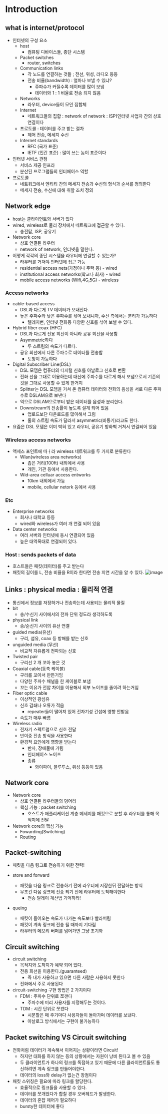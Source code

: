 # Introduction

## what is internet/protocol

- 인터넷의 구성 요소
  - host
    - 컴퓨팅 디바이스들, 종단 시스템
  - Packet switches
    - router, switches
  - Communication links
    - 각 노드를 연결하는 것들 ; 전선, 위성, 라디오 등등
    - 전송 비율(bandwidth) : 얼마나 보낼 수 있냐?
      - 주파수가 커질수록 데이터를 많이 보냄
      - 데이터와 1 : 1 비율로 전송 되지 않음
  - Networks
    - 라우터, device들이 모인 집합체
  - Internet
    - 네트워크들의 집합 : network of network : ISP(인터넷 사업자 간의 상호 연결이다
  - 프로토콜 : 데이터를 주고 받는 절차
    - 제어 전송, 메세지 수신
  - Internet standards
    - RFC (국가 표준)
    - IETF (민간 표준) : 많이 쓰는 놈이 표준이다
- 인터넷 서비스 관점
  - 서비스 제공 인프라
  - 분산된 프로그램들의 인터페이스 역할
- 프로토콜
  - 네트워크에서 엔티티 간의 메세지 전송과 수신의 형식과 순서를 정의한다
  - 메세지 전송, 수신에 대해 취할 조치 정의

## Network edge

- host는 클라이언트와 서버가 있다
- wired, wireless로 물리 장치에서 네트워크에 접근할 수 있다.
  - 송전탑, ISP, 공유기
- Network core
  - 상호 연결된 라우터
  - network of network, 인터넷을 말한다.
- 어떻게 각각의 종단 시스템을 라우터에 연결할 수 있는가?
  - 라우터를 거쳐야 인터넷에 접근 가능
  - residential access nets(가정이나 주택 등) - wired
  - institutional access networks(학교나 회사) - wired
  - mobile access networks (Wifi,4G,5G) - wireless

### Access networks

- cable-based access
  - DSL과 다르게 TV 데이터가 보내진다.
  - 높은 주파수와 낮은 주파수를 섞어 보내니까, 수신 측에서는 분리가 가능하다
    - 텔레지번, 인터넷 전화등 다양한 신호를 섞어 보낼 수 있다.
- Hybrid fiber coax (HFC)
  - DSL과 다르게 전용 회선이 아니라 공유 회선을 사용함
  - Asymmetric하다
    - 두 스트림의 속도가 다르다.
  - 공유 회선에서 다른 주파수로 데이터를 전송함
    - 도청이 가능하다
- Digital Subscriber  Line(DSL)
  - DSL 모뎀은 컴퓨터의 디지털 신호를 아날로그 신호로 변환
  - 전화 선을 그대로 이용하는데 대신에 주파수를 다르게 해서 보냄으로서 기존의 것을 그대로 사용할 수 있게 한거지
  - Splitter는 DSL 모뎀을 거쳐 온 컴퓨터 데이터와 전화의 음성을 서로 다른 주파수로 DSLAM으로 보낸다
  - 역으로 DSLAM으로부터 받은 데이터를 음성과 분리한다.
  - Downstream의 전송률이 높도록 설계 되어 있음
    - 업로드보단 다운로드를 많이해서 그럼
    - 둘의 스트림 속도가 달라서 asymmetric(비동기)라고도 한다.
- 요즘은 DSL 모뎀은 이미 박혀 있고 라우터, 공유기 방화벽 거쳐서 연결되어 있음

### Wireless access networks

- 액세스 포인트에 따ㅓ라 wireless 네트워크를 두 가지로 분류한다
  - Wlan(wireless area networks)
    - 좁은 거리(100ft) 내외에서 사용
    - 개인, 기관 등에서 사용한다.
  - Wid-area celluar access entworks
    - 10km 내외에서 가능
    - mobile, cellular netork 등에서 사용

### Etc

- Enterprise networks
  - 회사나 대학교 등등
  - wired와 wireless가 여러 개 연결 되어 있음
- Data center networks
  - 여러 서버와 인터넷에 동시 연결되어 있음
  - 높은 대역폭대로 연결되어 있다.

### Host : sends packets of data

- 호스트들은 패킷(데이터)를 주고 받는다
- 패킷의 길이를 L, 전송 비율을 R이라 한다면 전송 지연 시간을 알 수 있다.
![image](https://user-images.githubusercontent.com/37897508/162451953-0e976998-2cc8-42c0-b5b3-aede190e50cb.png)

## Links : physical media : 물리적 연결

- 통신에서 정보를 저장하거나 전송하는데 사용되는 물리적 물질
- bit
  - 송/수신기 사이에서의 전파 단위 정도라 생각하도록
- physical link
  - 송/순신기 사이의 유선 연결
- guided media(유선)
  - 구리, 섬유, coax 등 방해를 받는 신호
- unguided media (무선)
  - 비교적 자유롭게 전파되는 신호
- Twisted pair
  - 구리선 2 개 꼬아 놓은 것
- Coaxial cable(동축 케이블)
  - 구리를 꼬아서 만든거임
  - 다양한 주파수 채널을 한 케이블로 보냄
  - 꼬는 이유가 전압 차이를 이용해서 외부 노이즈를 줄이려 하는거임
- Fiber optic cable
  - 이상적인 광섬유
  - 신호 감쇄나 오류가 적음
    - repeater들이 떨어져 있어 전자기성 간섭에 영향 안받음
  - 속도가 매우 빠름
- Wireless radio
  - 전자기 스펙트럼으로 신호 전달
  - 반이중 전송 방식을 사용한다
  - 환경적 요인에게 영향을 받는다
    - 반사, 장애물에 가림
    - 인터페이스 노이즈
    - 종류
      - 와이파이, 블루투스, 위성 등등이 있음

## Network core

- Network core
  - 상호 연결된 라우터들의 덩어리
  - 핵심 기능 : packet switching
    - 호스트가 애플리케이션 계층 메세지를 패킷으로 분할 후 라우터를 통해 목적지에 전달
- Network core의 핵심 기능
  - Fowarding(Switching)
  - Routing

## Packet-switching

- 패킷을 다음 링크로 전송하기 위한 전략!

- store and forward
  - 패킷을 다음 링크로 전송하기 전에 라우터에 저장한뒤 전달하는 방식
  - 무조건 다음 링크에 전송 되기 전에 라우터에 도착해야한다
    - 전송 딜레이 계산법 기억하라!
- queing
  - 패킷이 들어오는 속도가 나가는 속도보다 빨라버림
  - 패킷이 계속 링크에 전송 될 때까지 기다림
  - 라우터의 메모리 버퍼를 넘어가면 그냥 초기화

## Circuit switching

- circuit switching
  - 목적지와 도착지가 예약 되어 있다.
  - 전용 회선을 이용한다.(guaranteed)
    - 즉 내가 사용하고 있으면 다른 사람은 사용하지 못한다
  - 전화에서 주로 사용된다
- circuit-switching 구현 방법은 2 가지이다
  - FDM : 주파수 단위로 쪼갠다
    - 주파수에 미리 사용자를 지정해두는 것이다.
  - TDM : 시간 단위로 쪼갠다
    - 시분할은 매 주기마다 사용자들이 돌아가며 데이터를 보낸다.
    - 아날로그 방식에서는 구현이 불가능하다

## Packet switching VS Circuit switching

- 전화처럼 데이터가 계속해서 이어지는 상황이라면 Circuit!
  - 하지만 대화를 하지 않는 등의 상황에서는 자원이 낭비 된다고 볼 수 있음
  - 두 클라이언트가 하나의 링크를 독점하고 있기 때문에 다른 클라이언트들도 통신하려면 계속 링크를 만들어야한다.
  - 데이터의 loss와 delay가 없는건 장점이다
- 패킷 스위칭은 필요에 따라 링크를 할당한다.
  - 효율적으로 링크들을 사용할 수 있다.
  - 데이터를 쪼개었다가 합칠 경우 오버헤드가 발생한다.
  - 데이터의 혼잡 제어가 필요하다
  - bursty한 데이터에 좋다

